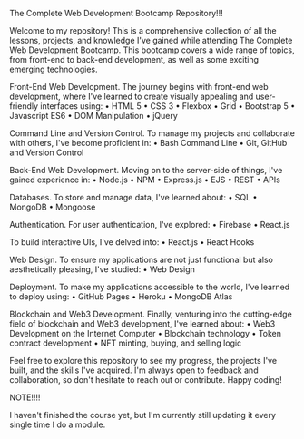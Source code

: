 The Complete Web Development Bootcamp Repository!!!

Welcome to my repository! This is a comprehensive collection of all the lessons, projects, and knowledge I've gained while attending The Complete Web Development Bootcamp. This bootcamp covers a wide range of topics, from front-end to back-end development, as well as some exciting emerging technologies.

Front-End Web Development.
  The journey begins with front-end web development, where I've learned to create visually appealing and user-friendly interfaces using:
     • HTML 5
     • CSS 3
     • Flexbox
     • Grid
     • Bootstrap 5
     • Javascript ES6
     • DOM Manipulation
     • jQuery

Command Line and Version Control.
  To manage my projects and collaborate with others, I've become proficient in:
     • Bash Command Line
     • Git, GitHub and Version Control

Back-End Web Development.
  Moving on to the server-side of things, I've gained experience in:
     • Node.js
     • NPM
     • Express.js
     • EJS
     • REST
     • APIs
     
Databases.
   To store and manage data, I've learned about:
     • SQL
     • MongoDB
     • Mongoose
     
Authentication.
  For user authentication, I've explored:
     • Firebase
     • React.js
     
To build interactive UIs, I've delved into:
     • React.js
     • React Hooks

Web Design.
  To ensure my applications are not just functional but also aesthetically pleasing, I've studied:
     • Web Design
     
Deployment.
  To make my applications accessible to the world, I've learned to deploy using:
    • GitHub Pages
    • Heroku
    • MongoDB Atlas
    
Blockchain and Web3 Development.
  Finally, venturing into the cutting-edge field of blockchain and Web3 development, I've learned about:
    • Web3 Development on the Internet Computer
    • Blockchain technology
    • Token contract development
    • NFT minting, buying, and selling logic

Feel free to explore this repository to see my progress, the projects I've built, and the skills I've acquired. I'm always open to feedback and collaboration, so don't hesitate to reach out or contribute. Happy coding!

NOTE!!!!

I haven't finished the course yet, but I'm currently still updating it every single time I do a module.
